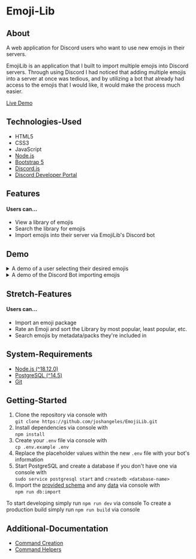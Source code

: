 # Emoji-Lib

## About
A web application for Discord users who want to use new emojis in their servers.

EmojiLib is an application that I built to import multiple emojis into Discord servers. Through using Discord I had noticed that adding multiple emojis into a server at once was tedious, and by utilizing a bot that already had access to the emojis that I would like, it would make the process much easier.

[Live Demo](https://emoji-lib.herokuapp.com/)

## Technologies-Used
* HTML5
* CSS3
* JavaScript
* [Node.js](https://nodejs.org/en/docs)
* [Bootstrap 5](https://getbootstrap.com/docs/5.3/getting-started/introduction/)
* [Discord.js](https://discord.js.org/#/docs)
* [Discord Developer Portal](https://discord.com/developers/docs/intro)

## Features
#### Users can...
* View a library of emojis
* Search the library for emojis
* Import emojis into their server via EmojiLib's Discord bot

## Demo
<details>
  <summary>A demo of a user selecting their desired emojis</summary>
  <img alt="The User selects the emojis they wish to import" src="https://github.com/joshangeles/EmojiLib/assets/68949703/cd1a67b3-dbc4-412f-ad8f-32dd2795b282">
</details>
<details>
  <summary>A demo of the Discord Bot importing emojis</summary>
  <img alt="The User imports the selected emojis via the EmojiLib Discord Bot" src="https://github.com/joshangeles/EmojiLib/assets/68949703/8de91fe0-5bea-4122-97ab-89b16a3c7cef">
</details>

## Stretch-Features
#### Users can...
* Import an emoji package
* Rate an Emoji and sort the Library by most popular, least popular, etc.
* Search emojis by metadata/packs they're included in

## System-Requirements
* [Node.js (^18.12.0)](https://nodejs.org/en/download/ "Download Node.js here")
* [PostgreSQL (^14.5)](https://www.postgresql.org/download/ "Download PostgreSql here")
* [Git](https://git-scm.com/downloads "Download Git here")

## Getting-Started
1. Clone the repository via console with \
`git clone https://github.com/joshangeles/EmojiLib.git`
2. Install dependencies via console with \
`npm install`
3. Create your `.env` file via console with \
`cp .env.example .env`
4. Replace the placeholder values within the new `.env` file with your bot's information
5. Start PostgreSQL and create a database if you don't have one via console with \
`sudo service postgresql start` and `createdb <database-name>`
6. Import the [provided schema](database/schema.sql) and any [data](database/data.sql) via console with \
`npm run db:import`

To start developing simply run `npm run dev` via console
To create a production build simply run `npm run build` via console

## Additional-Documentation
* [Command Creation](server/commands/command-creation.md)
* [Command Helpers](server/commands/helpers/command-helpers.md)
